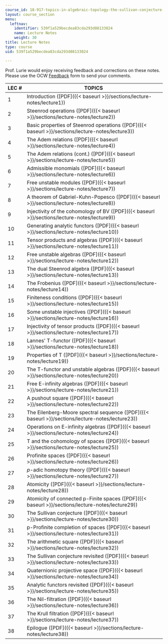 ```yaml
---
course_id: 18-917-topics-in-algebraic-topology-the-sullivan-conjecture-fall-2007
layout: course_section
menu:
  leftnav:
    identifier: 539f1a529becdea83cda293d08133024
    name: Lecture Notes
    weight: 30
title: Lecture Notes
type: course
uid: 539f1a529becdea83cda293d08133024

---
```


Prof. Lurie would enjoy receiving feedback and corrections on these notes. Please use the OCW [Feedback](/jsp/feedback.jsp?Referer=) form to send your comments.

| LEC # | TOPICS |
| --- | --- |
| 1 | Introduction ([PDF]({{< baseurl >}}/sections/lecture-notes/lecture1)) |
| 2 | Steenrod operations ([PDF]({{< baseurl >}}/sections/lecture-notes/lecture2)) |
| 3 | Basic properties of Steenrod operations ([PDF]({{< baseurl >}}/sections/lecture-notes/lecture3)) |
| 4 | The Adem relations ([PDF]({{< baseurl >}}/sections/lecture-notes/lecture4)) |
| 5 | The Adem relations (cont.) ([PDF]({{< baseurl >}}/sections/lecture-notes/lecture5)) |
| 6 | Admissible monomials ([PDF]({{< baseurl >}}/sections/lecture-notes/lecture6)) |
| 7 | Free unstable modules ([PDF]({{< baseurl >}}/sections/lecture-notes/lecture7)) |
| 8 | A theorem of Gabriel-Kuhn-Popesco ([PDF]({{< baseurl >}}/sections/lecture-notes/lecture8)) |
| 9 | Injectivity of the cohomology of BV ([PDF]({{< baseurl >}}/sections/lecture-notes/lecture9)) |
| 10 | Generating analytic functors ([PDF]({{< baseurl >}}/sections/lecture-notes/lecture10)) |
| 11 | Tensor products and algebras ([PDF]({{< baseurl >}}/sections/lecture-notes/lecture11)) |
| 12 | Free unstable algebras ([PDF]({{< baseurl >}}/sections/lecture-notes/lecture12)) |
| 13 | The dual Steenrod algebra ([PDF]({{< baseurl >}}/sections/lecture-notes/lecture13)) |
| 14 | The Frobenius ([PDF]({{< baseurl >}}/sections/lecture-notes/lecture14)) |
| 15 | Finiteness conditions ([PDF]({{< baseurl >}}/sections/lecture-notes/lecture15)) |
| 16 | Some unstable injectives ([PDF]({{< baseurl >}}/sections/lecture-notes/lecture16)) |
| 17 | Injectivity of tensor products ([PDF]({{< baseurl >}}/sections/lecture-notes/lecture17)) |
| 18 | Lannes' T-functor ([PDF]({{< baseurl >}}/sections/lecture-notes/lecture18)) |
| 19 | Properties of T ([PDF]({{< baseurl >}}/sections/lecture-notes/lecture19)) |
| 20 | The T-functor and unstable algebras ([PDF]({{< baseurl >}}/sections/lecture-notes/lecture20)) |
| 21 | Free E-infinity algebras ([PDF]({{< baseurl >}}/sections/lecture-notes/lecture21)) |
| 22 | A pushout square ([PDF]({{< baseurl >}}/sections/lecture-notes/lecture22)) |
| 23 | The Eilenberg-Moore spectral sequence ([PDF]({{< baseurl >}}/sections/lecture-notes/lecture23)) |
| 24 | Operations on E-infinity algebras ([PDF]({{< baseurl >}}/sections/lecture-notes/lecture24)) |
| 25 | T and the cohomology of spaces ([PDF]({{< baseurl >}}/sections/lecture-notes/lecture25)) |
| 26 | Profinite spaces ([PDF]({{< baseurl >}}/sections/lecture-notes/lecture26)) |
| 27 | _p_\-adic homotopy theory ([PDF]({{< baseurl >}}/sections/lecture-notes/lecture27)) |
| 28 | Atomicity ([PDF]({{< baseurl >}}/sections/lecture-notes/lecture28)) |
| 29 | Atomicity of connected p-Finite spaces ([PDF]({{< baseurl >}}/sections/lecture-notes/lecture29)) |
| 30 | The Sullivan conjecture ([PDF]({{< baseurl >}}/sections/lecture-notes/lecture30)) |
| 31 | p-Profinite completion of spaces ([PDF]({{< baseurl >}}/sections/lecture-notes/lecture31)) |
| 32 | The arithmetic square ([PDF]({{< baseurl >}}/sections/lecture-notes/lecture32)) |
| 33 | The Sullivan conjecture revisited ([PDF]({{< baseurl >}}/sections/lecture-notes/lecture33)) |
| 34 | Quaternionic projective space ([PDF]({{< baseurl >}}/sections/lecture-notes/lecture34)) |
| 35 | Analytic functors revisited ([PDF]({{< baseurl >}}/sections/lecture-notes/lecture35)) |
| 36 | The Nil-filtration ([PDF]({{< baseurl >}}/sections/lecture-notes/lecture36)) |
| 37 | The Krull filtration ([PDF]({{< baseurl >}}/sections/lecture-notes/lecture37)) |
| 38 | Epilogue ([PDF]({{< baseurl >}}/sections/lecture-notes/lecture38))